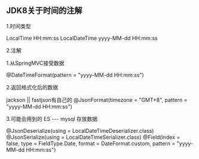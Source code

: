 ## JDK8关于时间的注解

1.时间类型

LocalTime       HH:mm:ss
LocalDateTime   yyyy-MM-dd HH:mm:ss

2.注解

1.从SpringMVC接受数据

@DateTimeFormat(pattern = "yyyy-MM-dd HH:mm:ss")

2.返回格式化后的数据

jackson  || fastjson有自己的
@JsonFormat(timezone = "GMT+8", pattern = "yyyy-MM-dd HH:mm:ss")

3.可能会用到的  ES --- mysql 存放数据

@JsonDeserialize(using = LocalDateTimeDeserializer.class)
@JsonSerialize(using = LocalDateTimeSerializer.class)
@Field(index = false, type = FieldType.Date, format = DateFormat.custom, pattern = "yyyy-MM-dd HH:mm:ss")